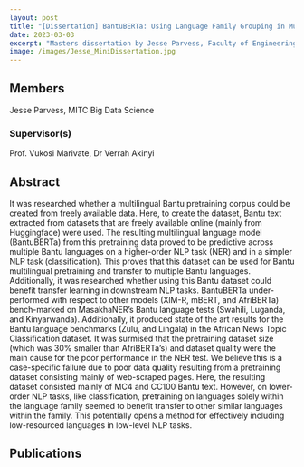 ```yaml
---
layout: post
title: "[Dissertation] BantuBERTa: Using Language Family Grouping in Multilingual Language Modeling for Bantu Languages"
date: 2023-03-03
excerpt: "Masters dissertation by Jesse Parvess, Faculty of Engineering, Built Environment and Information Technology University of Pretoria, Pretoria"
image: /images/Jesse_MiniDissertation.jpg
---
```

## Members

Jesse Parvess, MITC Big Data Science

### Supervisor(s)

Prof. Vukosi Marivate, Dr Verrah Akinyi

## Abstract

It was researched whether a multilingual Bantu pretraining corpus could be created from freely available data. Here, to create the dataset, Bantu text extracted from datasets that are freely available online (mainly from Huggingface) were used. The resulting multilingual language model (BantuBERTa) from this pretraining data proved to be predictive across multiple Bantu languages on a higher-order NLP task (NER) and in a simpler NLP task (classification). This proves that this dataset can be used for Bantu multilingual pretraining and transfer to multiple Bantu languages. Additionally, it was researched whether using this Bantu dataset could benefit transfer learning in downstream NLP tasks. BantuBERTa under-performed with respect to other models (XlM-R, mBERT, and AfriBERTa) bench-marked on MasakhaNER’s Bantu language tests (Swahili, Luganda, and Kinyarwanda). Additionally, it produced state of the art results for the Bantu language benchmarks (Zulu, and Lingala) in the African News Topic Classification dataset. It was surmised that the pretraining dataset size (which was 30% smaller than AfriBERTa’s) and dataset quality were the main cause for the poor performance in the NER test. We believe this is a case-specific failure due to poor data quality resulting from a pretraining dataset consisting mainly of web-scraped pages. Here, the resulting dataset consisted mainly of MC4 and CC100 Bantu text. However, on lower-order NLP tasks, like classification, pretraining on languages solely within the language family seemed to benefit transfer to other similar languages within the family. This potentially opens a method for effectively including low-resourced languages in low-level NLP tasks.

## Publications
